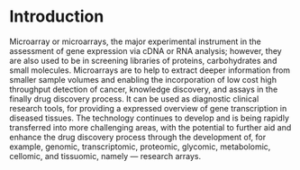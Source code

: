 # Introduction
Microarray or microarrays, the major experimental instrument in the assessment of gene expression via cDNA or RNA analysis; however, they are also used to be in screening libraries of proteins, carbohydrates and small molecules.
Microarrays are to help to extract deeper information from smaller sample volumes and enabling the incorporation of low cost high throughput detection of cancer, knowledge discovery, and assays in the finally drug discovery process.
It can be used as diagnostic clinical research tools, for providing a expressed overview of gene transcription in diseased tissues. The technology continues to develop and is being rapidly transferred into more challenging areas, with the potential to further aid and enhance the drug discovery process through the development of, for example, genomic, transcriptomic, proteomic, glycomic, metabolomic, cellomic, and tissuomic, namely — research arrays.

